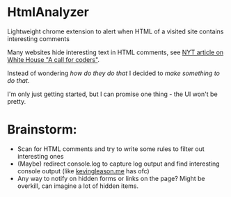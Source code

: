 # HtmlAnalyzer
Lightweight chrome extension to alert when HTML of a visited site contains interesting comments

Many websites hide interesting text in HTML comments, see [NYT article on White House "A call for coders"][1]. 

Instead of wondering _how do they do that_ I decided to _make something to do that_.

I'm only just getting started, but I can promise one thing - the UI won't be pretty.

# Brainstorm:
- Scan for HTML comments and try to write some rules to filter out interesting ones
- (Maybe) redirect console.log to capture log output and find interesting console output (like [kevingleason.me][2] has ofc)
- Any way to notify on hidden forms or links on the page? Might be overkill, can imagine a lot of hidden items.


[1]:https://www.nytimes.com/2021/01/20/us/politics/biden-white-house-website.html#link-23793b93
[2]:https://www.kevingleason.me
